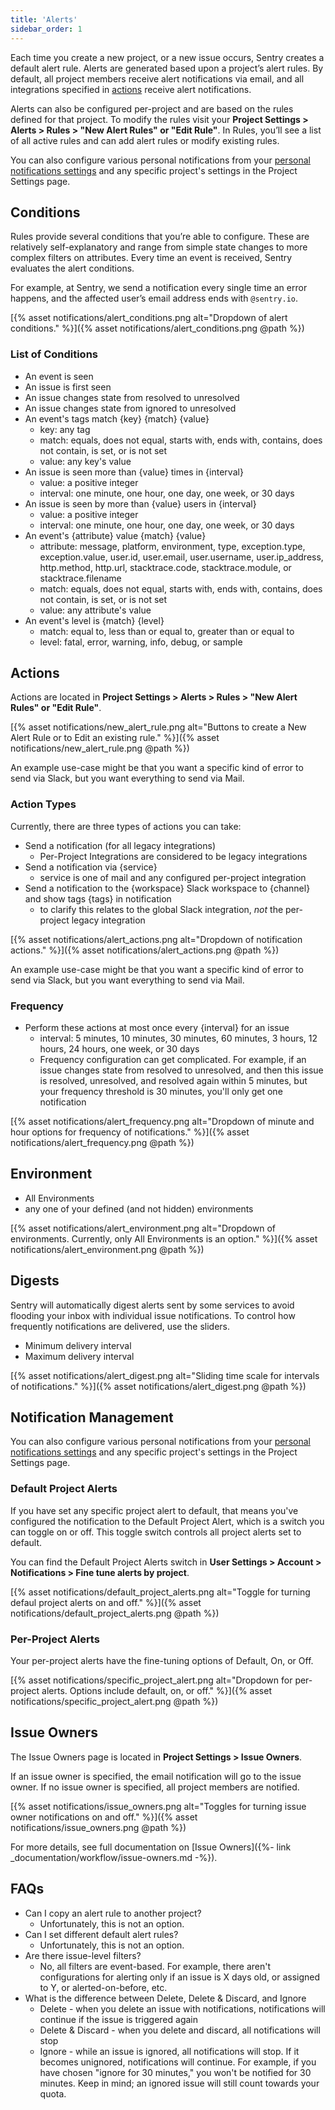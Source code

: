 ```yaml
---
title: 'Alerts'
sidebar_order: 1
---
```


Each time you create a new project, or a new issue occurs, Sentry creates a default alert rule. Alerts are generated based upon a project’s alert rules. By default, all project members receive alert notifications via email, and all integrations specified in [actions](#actions) receive alert notifications.

Alerts can also be configured per-project and are based on the rules defined for that project. To modify the rules visit your **Project Settings > Alerts > Rules > "New Alert Rules" or "Edit Rule"**. In Rules, you’ll see a list of all active rules and can add alert rules or modify existing rules.

You can also configure various personal notifications from your [personal notifications settings](https://sentry.io/settings/account/notifications) and any specific project's settings in the Project Settings page.

## **Conditions**

Rules provide several conditions that you’re able to configure. These are relatively self-explanatory and range from simple state changes to more complex filters on attributes. Every time an event is received, Sentry evaluates the alert conditions.

For example, at Sentry, we send a notification every single time an error happens, and the affected user’s email address ends with `@sentry.io`.

[{% asset notifications/alert_conditions.png alt="Dropdown of alert conditions." %}]({% asset notifications/alert_conditions.png @path %})

### List of Conditions

- An event is seen
- An issue is first seen
- An issue changes state from resolved to unresolved
- An issue changes state from ignored to unresolved
- An event's tags match {key} {match} {value}
    - key: any tag
    - match: equals, does not equal, starts with, ends with, contains, does not contain, is set, or is not set
    - value: any key's value
- An issue is seen more than {value} times in {interval}
    - value: a positive integer
    - interval: one minute, one hour, one day, one week, or 30 days
- An issue is seen by more than {value} users in {interval}
    - value: a positive integer
    - interval: one minute, one hour, one day, one week, or 30 days
- An event's {attribute} value {match} {value}
    - attribute: message, platform, environment, type, exception.type, exception.value, user.id, user.email, user.username, user.ip_address, http.method, http.url, stacktrace.code, stacktrace.module, or stacktrace.filename
    - match: equals, does not equal, starts with, ends with, contains, does not contain, is set, or is not set
    - value: any attribute's value
- An event's level is {match} {level}
    - match: equal to, less than or equal to, greater than or equal to
    - level: fatal, error, warning, info, debug, or sample

## Actions

Actions are located in **Project Settings > Alerts > Rules > "New Alert Rules" or "Edit Rule"**.

[{% asset notifications/new_alert_rule.png alt="Buttons to create a New Alert Rule or to Edit an existing rule." %}]({% asset notifications/new_alert_rule.png @path %})

An example use-case might be that you want a specific kind of error to send via Slack, but you want everything to send via Mail.

### Action Types

Currently, there are three types of actions you can take:

- Send a notification (for all legacy integrations)
    - Per-Project Integrations are considered to be legacy integrations
- Send a notification via {service}
    - service is one of mail and any configured per-project integration
- Send a notification to the {workspace} Slack workspace to {channel} and show tags {tags} in notification
    - to clarify this relates to the global Slack integration, *not* the per-project legacy integration

[{% asset notifications/alert_actions.png alt="Dropdown of notification actions." %}]({% asset notifications/alert_actions.png @path %})

An example use-case might be that you want a specific kind of error to send via Slack, but you want everything to send via Mail.

### Frequency

- Perform these actions at most once every {interval} for an issue
    - interval: 5 minutes, 10 minutes, 30 minutes, 60 minutes, 3 hours, 12 hours, 24 hours, one week, or 30 days
    - Frequency configuration can get complicated. For example, if an issue changes state from resolved to unresolved, and then this issue is resolved, unresolved, and resolved again within 5 minutes, but your frequency threshold is 30 minutes, you'll only get one notification

[{% asset notifications/alert_frequency.png alt="Dropdown of minute and hour options for frequency of notifications." %}]({% asset notifications/alert_frequency.png @path %})

## Environment

- All Environments
- any one of your defined (and not hidden) environments

[{% asset notifications/alert_environment.png alt="Dropdown of environments. Currently, only All Environments is an option." %}]({% asset notifications/alert_environment.png @path %})

## Digests

Sentry will automatically digest alerts sent by some services to avoid flooding your inbox with individual issue notifications. To control how frequently notifications are delivered, use the sliders.

- Minimum delivery interval
- Maximum delivery interval

[{% asset notifications/alert_digest.png alt="Sliding time scale for intervals of notifications." %}]({% asset notifications/alert_digest.png @path %})

## Notification Management

You can also configure various personal notifications from your [personal notifications settings](https://sentry.io/settings/account/notifications) and any specific project's settings in the Project Settings page.

### Default Project Alerts

If you have set any specific project alert to default, that means you've configured the notification to the Default Project Alert, which is a switch you can toggle on or off. This toggle switch controls all project alerts set to default. 

You can find the Default Project Alerts switch in **User Settings > Account > Notifications > Fine tune alerts by project**.

[{% asset notifications/default_project_alerts.png alt="Toggle for turning defaul project alerts on and off." %}]({% asset notifications/default_project_alerts.png @path %})

### Per-Project Alerts

Your per-project alerts have the fine-tuning options of Default, On, or Off. 

[{% asset notifications/specific_project_alert.png alt="Dropdown for per-project alerts. Options include default, on, or off." %}]({% asset notifications/specific_project_alert.png @path %})

## Issue Owners

The Issue Owners page is located in **Project Settings > Issue Owners**.

If an issue owner is specified, the email notification will go to the issue owner. If no issue owner is specified, all project members are notified.

[{% asset notifications/issue_owners.png alt="Toggles for turning issue owner notifications on and off." %}]({% asset notifications/issue_owners.png @path %})

For more details, see full documentation on [Issue Owners]({%- link _documentation/workflow/issue-owners.md -%}).

## FAQs

- Can I copy an alert rule to another project?
    - Unfortunately, this is not an option.
- Can I set different default alert rules?
    - Unfortunately, this is not an option.
- Are there issue-level filters?
    - No, all filters are event-based. For example, there aren't configurations for alerting only if an issue is X days old, or assigned to Y, or alerted-on-before, etc.
- What is the difference between Delete, Delete & Discard, and Ignore
    - Delete - when you delete an issue with notifications, notifications will continue if the issue is triggered again
    - Delete & Discard - when you delete and discard, all notifications will stop
    - Ignore - while an issue is ignored, all notifications will stop. If it becomes unignored, notifications will continue. For example, if you have chosen "ignore for 30 minutes," you won't be notified for 30 minutes. Keep in mind; an ignored issue will still count towards your quota.
    